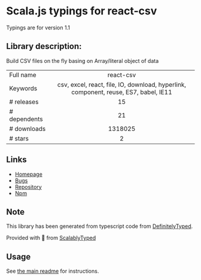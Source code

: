 
# Scala.js typings for react-csv

Typings are for version 1.1

## Library description:
Build CSV files on the fly basing on Array/literal object of data

|                    |                 |
| ------------------ | :-------------: |
| Full name          | react-csv |
| Keywords           | csv, excel, react, file, IO, download, hyperlink, component, reuse, ES7, babel, IE11 |
| # releases         | 15 |
| # dependents       | 21 |
| # downloads        | 1318025 |
| # stars            | 2 |

## Links
- [Homepage](https://github.com/react-csv/react-csv#readme)
- [Bugs](https://github.com/react-csv/react-csv/issues)
- [Repository](https://github.com/react-csv/react-csv)
- [Npm](https://www.npmjs.com/package/react-csv)
    


## Note
This library has been generated from typescript code from [DefinitelyTyped](https://definitelytyped.org).

Provided with :purple_heart: from [ScalablyTyped](https://github.com/oyvindberg/ScalablyTyped)

## Usage
See [the main readme](../../readme.md) for instructions.


